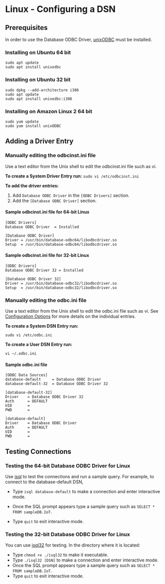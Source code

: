 # Linux - Configuring a DSN

## Prerequisites
In order to use the Database ODBC Driver, [unixODBC](http://www.unixodbc.org/) must be installed.

### Installing on Ubuntu 64 bit

```
sudo apt update
sudo apt install unixodbc
```

### Installing on Ubuntu 32 bit

```
sudo dpkg --add-architecture i386
sudo apt update
sudo apt install unixodbc:i386
```

### Installing on Amazon Linux 2 64 bit

```
sudo yum update
sudo yum install unixODBC
```

## Adding a Driver Entry

### Manually editing the odbcinst.ini file ###
Use a text editor from the Unix shell to edit the odbcinst.ini file such as vi.

**To create a System Driver Entry run:**
`sudo vi /etc/odbcinst.ini`

**To add the driver entries:**
1. Add `Database ODBC Driver` in the `[ODBC Drivers]` section.
2. Add the `[Database ODBC Driver]` section.

#### Sample odbcinst.ini file for 64-bit Linux
```
[ODBC Drivers]
Database ODBC Driver  = Installed

[Database ODBC Driver]
Driver = /usr/bin/database-odbc64/libodbcdriver.so
Setup  = /usr/bin/database-odbc64/libodbcdriver.so
```

#### Sample odbcinst.ini file for 32-bit Linux
```
[ODBC Drivers]
Database ODBC Driver 32 = Installed

[Database ODBC Driver 32]
Driver = /usr/bin/database-odbc32/libodbcdriver.so
Setup  = /usr/bin/database-odbc32/libodbcdriver.so
```

### Manually editing the odbc.ini file ###
Use a text editor from the Unix shell to edit the odbc.ini file such as vi. See [Configuration Options](./configuration_options.md) for more details on the individual entries.

**To create a System DSN Entry run:**

`sudo vi /etc/odbc.ini`

**To create a User DSN Entry run:**

`vi ~/.odbc.ini`

#### <a name="odbc_data_source"></a>Sample odbc.ini file
```
[ODBC Data Sources]
database-default     = Database ODBC Driver
database-default-32  = Database ODBC Driver 32

[database-default-32]
Driver    = Database ODBC Driver 32
Auth      = DEFAULT
UID       = 
PWD       = 

[database-default]
Driver    = Database ODBC Driver
Auth      = DEFAULT
UID       = 
PWD       = 
```

## Testing Connections

### Testing the 64-bit Database ODBC Driver for Linux
Use [isql](https://www.systutorials.com/docs/linux/man/1-isql/#:~:text=isql%20is%20a%20command%20line,with%20built%2Din%20Unicode%20support) to test the connections and run a sample query. For example, to connect to the database-default DSN, 
* Type `isql database-default` to make a connection and enter interactive mode.

* Once the SQL prompt appears type a sample query such as `SELECT * FROM sampleDB.IoT`. 
* Type `quit` to exit interactive mode.

### Testing the 32-bit Database ODBC Driver for Linux
You can use [isql32](../../tools/isql32) for testing. In the directory where it is located:
* Type `chmod +x ./isql32` to make it executable.
* Type `./isql32 [DSN]` to make a connection and enter interactive mode.
* Once the SQL prompt appears type a sample query such as `SELECT * FROM sampleDB.IoT`.
* Type `quit` to exit interactive mode.
